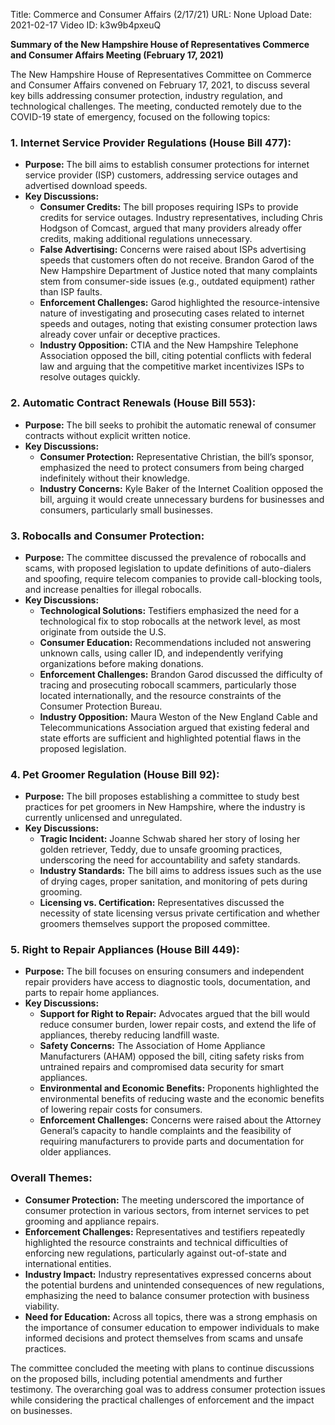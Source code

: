 Title: Commerce and Consumer Affairs (2/17/21)
URL: None
Upload Date: 2021-02-17
Video ID: k3w9b4pxeuQ

**Summary of the New Hampshire House of Representatives Commerce and Consumer Affairs Meeting (February 17, 2021)**

The New Hampshire House of Representatives Committee on Commerce and Consumer Affairs convened on February 17, 2021, to discuss several key bills addressing consumer protection, industry regulation, and technological challenges. The meeting, conducted remotely due to the COVID-19 state of emergency, focused on the following topics:

### **1. Internet Service Provider Regulations (House Bill 477):**
   - **Purpose:** The bill aims to establish consumer protections for internet service provider (ISP) customers, addressing service outages and advertised download speeds.
   - **Key Discussions:**
     - **Consumer Credits:** The bill proposes requiring ISPs to provide credits for service outages. Industry representatives, including Chris Hodgson of Comcast, argued that many providers already offer credits, making additional regulations unnecessary.
     - **False Advertising:** Concerns were raised about ISPs advertising speeds that customers often do not receive. Brandon Garod of the New Hampshire Department of Justice noted that many complaints stem from consumer-side issues (e.g., outdated equipment) rather than ISP faults.
     - **Enforcement Challenges:** Garod highlighted the resource-intensive nature of investigating and prosecuting cases related to internet speeds and outages, noting that existing consumer protection laws already cover unfair or deceptive practices.
     - **Industry Opposition:** CTIA and the New Hampshire Telephone Association opposed the bill, citing potential conflicts with federal law and arguing that the competitive market incentivizes ISPs to resolve outages quickly.

### **2. Automatic Contract Renewals (House Bill 553):**
   - **Purpose:** The bill seeks to prohibit the automatic renewal of consumer contracts without explicit written notice.
   - **Key Discussions:**
     - **Consumer Protection:** Representative Christian, the bill’s sponsor, emphasized the need to protect consumers from being charged indefinitely without their knowledge.
     - **Industry Concerns:** Kyle Baker of the Internet Coalition opposed the bill, arguing it would create unnecessary burdens for businesses and consumers, particularly small businesses.

### **3. Robocalls and Consumer Protection:**
   - **Purpose:** The committee discussed the prevalence of robocalls and scams, with proposed legislation to update definitions of auto-dialers and spoofing, require telecom companies to provide call-blocking tools, and increase penalties for illegal robocalls.
   - **Key Discussions:**
     - **Technological Solutions:** Testifiers emphasized the need for a technological fix to stop robocalls at the network level, as most originate from outside the U.S.
     - **Consumer Education:** Recommendations included not answering unknown calls, using caller ID, and independently verifying organizations before making donations.
     - **Enforcement Challenges:** Brandon Garod discussed the difficulty of tracing and prosecuting robocall scammers, particularly those located internationally, and the resource constraints of the Consumer Protection Bureau.
     - **Industry Opposition:** Maura Weston of the New England Cable and Telecommunications Association argued that existing federal and state efforts are sufficient and highlighted potential flaws in the proposed legislation.

### **4. Pet Groomer Regulation (House Bill 92):**
   - **Purpose:** The bill proposes establishing a committee to study best practices for pet groomers in New Hampshire, where the industry is currently unlicensed and unregulated.
   - **Key Discussions:**
     - **Tragic Incident:** Joanne Schwab shared her story of losing her golden retriever, Teddy, due to unsafe grooming practices, underscoring the need for accountability and safety standards.
     - **Industry Standards:** The bill aims to address issues such as the use of drying cages, proper sanitation, and monitoring of pets during grooming.
     - **Licensing vs. Certification:** Representatives discussed the necessity of state licensing versus private certification and whether groomers themselves support the proposed committee.

### **5. Right to Repair Appliances (House Bill 449):**
   - **Purpose:** The bill focuses on ensuring consumers and independent repair providers have access to diagnostic tools, documentation, and parts to repair home appliances.
   - **Key Discussions:**
     - **Support for Right to Repair:** Advocates argued that the bill would reduce consumer burden, lower repair costs, and extend the life of appliances, thereby reducing landfill waste.
     - **Safety Concerns:** The Association of Home Appliance Manufacturers (AHAM) opposed the bill, citing safety risks from untrained repairs and compromised data security for smart appliances.
     - **Environmental and Economic Benefits:** Proponents highlighted the environmental benefits of reducing waste and the economic benefits of lowering repair costs for consumers.
     - **Enforcement Challenges:** Concerns were raised about the Attorney General’s capacity to handle complaints and the feasibility of requiring manufacturers to provide parts and documentation for older appliances.

### **Overall Themes:**
   - **Consumer Protection:** The meeting underscored the importance of consumer protection in various sectors, from internet services to pet grooming and appliance repairs.
   - **Enforcement Challenges:** Representatives and testifiers repeatedly highlighted the resource constraints and technical difficulties of enforcing new regulations, particularly against out-of-state and international entities.
   - **Industry Impact:** Industry representatives expressed concerns about the potential burdens and unintended consequences of new regulations, emphasizing the need to balance consumer protection with business viability.
   - **Need for Education:** Across all topics, there was a strong emphasis on the importance of consumer education to empower individuals to make informed decisions and protect themselves from scams and unsafe practices.

The committee concluded the meeting with plans to continue discussions on the proposed bills, including potential amendments and further testimony. The overarching goal was to address consumer protection issues while considering the practical challenges of enforcement and the impact on businesses.